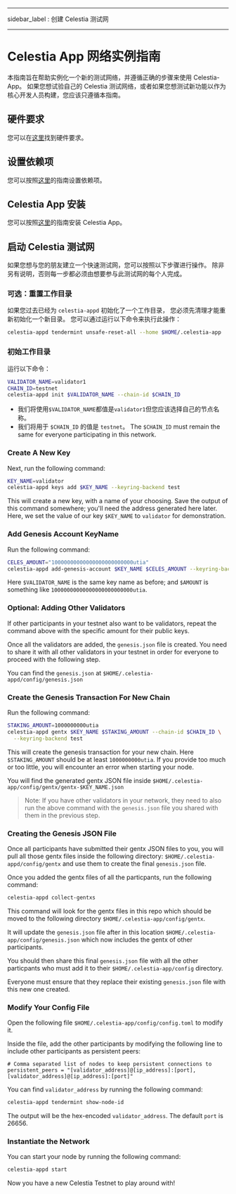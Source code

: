 - - -
sidebar_label : 创建 Celestia 测试网
- - -

# Celestia App 网络实例指南

本指南旨在帮助实例化一个新的测试网络，并遵循正确的步骤来使用 Celestia-App。 如果您想试验自己的 Celestia 测试网络，或者如果您想测试新功能以作为核心开发人员构建，您应该只遵循本指南。

## 硬件要求

您可以在[这里](../nodes/validator-node.md#hardware-requirements)找到硬件要求。

## 设置依赖项

您可以按照[这里](./environment.md)的指南设置依赖项。

## Celestia App 安装

您可以按照[这里](./celestia-app.md)的指南安装 Celestia App。

## 启动 Celestia 测试网

如果您想与您的朋友建立一个快速测试网，您可以按照以下步骤进行操作。 除非另有说明，否则每一步都必须由想要参与此测试网的每个人完成。

### 可选：重置工作目录

如果您过去已经为 `celestia-appd` 初始化了一个工作目录， 您必须先清理才能重新初始化一个新目录。 您可以通过运行以下命令来执行此操作：

```sh
celestia-appd tendermint unsafe-reset-all --home $HOME/.celestia-app
```

### 初始工作目录

运行以下命令：

```sh
VALIDATOR_NAME=validator1
CHAIN_ID=testnet
celestia-appd init $VALIDATOR_NAME --chain-id $CHAIN_ID
```

* 我们将使用`$VALIDATOR_NAME`都值是`validator1`但您应该选择自己的节点名称。
* 我们将用于 `$CHAIN_ID` 的值是 `testnet`。 The `$CHAIN_ID` must remain the same for everyone participating in this network.

### Create A New Key

Next, run the following command:

```sh
KEY_NAME=validator
celestia-appd keys add $KEY_NAME --keyring-backend test
```

This will create a new key, with a name of your choosing. Save the output of this command somewhere; you'll need the address generated here later. Here, we set the value of our key `$KEY_NAME` to `validator` for demonstration.

### Add Genesis Account KeyName

Run the following command:

```sh
CELES_AMOUNT="10000000000000000000000000utia"
celestia-appd add-genesis-account $KEY_NAME $CELES_AMOUNT --keyring-backend test
```

Here `$VALIDATOR_NAME` is the same key name as before; and `$AMOUNT` is something like `10000000000000000000000000utia`.

### Optional: Adding Other Validators

If other participants in your testnet also want to be validators, repeat the command above with the specific amount for their public keys.

Once all the validators are added, the `genesis.json` file is created. You need to share it with all other validators in your testnet in order for everyone to proceed with the following step.

You can find the `genesis.json` at `$HOME/.celestia-appd/config/genesis.json`

### Create the Genesis Transaction For New Chain

Run the following command:

```sh
STAKING_AMOUNT=1000000000utia
celestia-appd gentx $KEY_NAME $STAKING_AMOUNT --chain-id $CHAIN_ID \
  --keyring-backend test
```

This will create the genesis transaction for your new chain. Here `$STAKING_AMOUNT` should be at least `1000000000utia`. If you provide too much or too little, you will encounter an error when starting your node.

You will find the generated gentx JSON file inside `$HOME/.celestia-app/config/gentx/gentx-$KEY_NAME.json`

> Note: If you have other validators in your network, they need to also run the above command with the `genesis.json` file you shared with them in the previous step.

### Creating the Genesis JSON File

Once all participants have submitted their gentx JSON files to you, you will pull all those gentx files inside the following directory: `$HOME/.celestia-appd/config/gentx` and use them to create the final `genesis.json` file.

Once you added the gentx files of all the particpants, run the following command:

```sh
celestia-appd collect-gentxs 
```

This command will look for the gentx files in this repo which should be moved to the following directory `$HOME/.celestia-app/config/gentx`.

It will update the `genesis.json` file after in this location `$HOME/.celestia-app/config/genesis.json` which now includes the gentx of other participants.

You should then share this final `genesis.json` file with all the other particpants who must add it to their `$HOME/.celestia-app/config` directory.

Everyone must ensure that they replace their existing `genesis.json` file with this new one created.

### Modify Your Config File

Open the following file `$HOME/.celestia-app/config/config.toml` to modify it.

Inside the file, add the other participants by modifying the following line to include other participants as persistent peers:

```text
# Comma separated list of nodes to keep persistent connections to
persistent_peers = "[validator_address]@[ip_address]:[port],[validator_address]@[ip_address]:[port]"
```

You can find `validator_address` by running the following command:

```sh
celestia-appd tendermint show-node-id
```

The output will be the hex-encoded `validator_address`. The default `port` is 26656.

### Instantiate the Network

You can start your node by running the following command:

```sh
celestia-appd start
```

Now you have a new Celestia Testnet to play around with!
